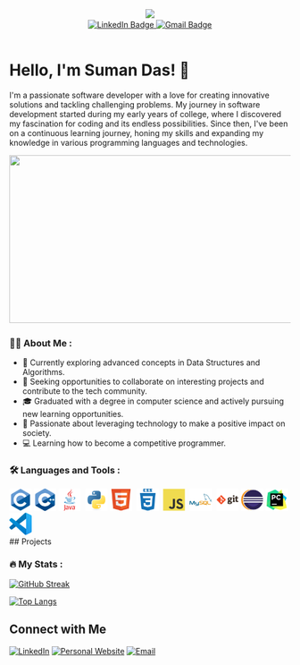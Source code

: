 <div id="header" align="center">
  <img src="https://media.giphy.com/media/M9gbBd9nbDrOTu1Mqx/giphy.gif" width="100"/>
</div>
<div id="badges" align="center">
  <a href="(https://www.linkedin.com/in/suman-das-723ab8223/)">
    <img src="https://img.shields.io/badge/LinkedIn-blue?style=for-the-badge&logo=linkedin&logoColor=white" alt="LinkedIn Badge"/>
  </a>
  <a href="sumandas2801@gmail.com">
    <img src="https://img.shields.io/badge/Gmail-red?style=for-the-badge&logo=gmail&logoColor=white" alt="Gmail Badge"/>
  </a>
</div>
<div align="center">
    <img src="https://komarev.com/ghpvc/?username=SUMAN2801&style=flat-square&color=blue" alt=""/>
</div>

# Hello, I'm Suman Das! 👋
I'm a passionate software developer with a love for creating innovative solutions and tackling challenging problems. My journey in software development started during my early years of college, where I discovered my fascination for coding and its endless possibilities. Since then, I've been on a continuous learning journey, honing my skills and expanding my knowledge in various programming languages and technologies.
<div align="center">
  <img src="https://media.giphy.com/media/dWesBcTLavkZuG35MI/giphy.gif" width="600" height="300"/>
</div>

### :woman_technologist: About Me :
- 🌱 Currently exploring advanced concepts in Data Structures and Algorithms.
- 💼 Seeking opportunities to collaborate on interesting projects and contribute to the tech community.
- 🎓 Graduated with a degree in computer science and actively pursuing new learning opportunities.
- 🚀 Passionate about leveraging technology to make a positive impact on society.
- 💻 Learning how to become a competitive programmer.
### :hammer_and_wrench: Languages and Tools :
<div>
    <img src="https://github.com/devicons/devicon/blob/master/icons/c/c-original.svg" title="C" alt="C" width="40" height="40"/>
    <img src="https://github.com/devicons/devicon/blob/master/icons/cplusplus/cplusplus-original.svg" title="C++" alt="C++" width="40" height="40"/>
  <img src="https://github.com/devicons/devicon/blob/master/icons/java/java-original-wordmark.svg" title="Java" alt="Java" width="40" height="40"/>&nbsp;
    <img src="https://github.com/devicons/devicon/blob/master/icons/python/python-original.svg" title="Python" alt="Python" width="40" height="40"/>
    <img src="https://github.com/devicons/devicon/blob/master/icons/html5/html5-original.svg" title="HTML5" alt="HTML" width="40" height="40"/>&nbsp;
  <img src="https://github.com/devicons/devicon/blob/master/icons/css3/css3-plain-wordmark.svg"  title="CSS3" alt="CSS" width="40" height="40"/>&nbsp;
  <img src="https://github.com/devicons/devicon/blob/master/icons/javascript/javascript-original.svg" title="JavaScript" alt="JavaScript" width="40" height="40"/>&nbsp;
  <img src="https://github.com/devicons/devicon/blob/master/icons/mysql/mysql-original-wordmark.svg" title="MySQL"  alt="MySQL" width="40" height="40"/>&nbsp;
  <img src="https://github.com/devicons/devicon/blob/master/icons/git/git-original-wordmark.svg" title="Git" **alt="Git" width="40" height="40"/>
     <img src="https://github.com/devicons/devicon/blob/master/icons/eclipse/eclipse-original.svg" title="Eclipse IDE" alt="Eclipse IDE" width="40" height="40"/>
    <img src="https://github.com/devicons/devicon/blob/master/icons/pycharm/pycharm-original.svg" title="PyCharm" alt="PyCharm" width="40" height="40"/>
    <img src="https://github.com/devicons/devicon/blob/master/icons/vscode/vscode-original.svg" title="VS Code" alt="VS Code" width="40" height="40"/>
</div>
## Projects

### :fire: My Stats :
[![GitHub Streak](http://github-readme-streak-stats.herokuapp.com?user=SUMAN2801&theme=dark&background=000000)](https://git.io/streak-stats)

[![Top Langs](https://github-readme-stats.vercel.app/api/top-langs/?username=SUMAN2801&layout=compact&theme=vision-friendly-dark)](https://github.com/anuraghazra/github-readme-stats)
## Connect with Me
<a href="(https://www.linkedin.com/in/suman-das-723ab8223/)"><img src="https://img.icons8.com/color/48/000000/linkedin.png" alt="LinkedIn"></a>
<a href="https://suman2801.github.io/SUMAN_PORTFOLIO/"><img src="https://img.icons8.com/color/48/000000/domain--v1.png" alt="Personal Website"></a>
<a href="sumandas2801@gmail.com"><img src="https://img.icons8.com/color/48/000000/gmail-new.png" alt="Email"></a>
